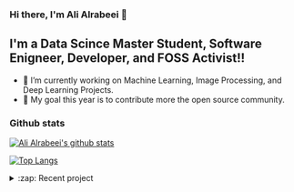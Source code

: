 ### Hi there, I'm Ali Alrabeei  👋


## I'm a Data Scince Master Student, Software Enigneer, Developer, and FOSS Activist!!

- 🔭 I’m currently working on Machine Learning, Image Processing, and Deep Learning Projects.
- 🌱 My goal this year is to contribute more the open source community.


### Github stats
[![Ali Alrabeei's github stats](https://github-readme-stats.vercel.app/api?username=ali-commits&theme=react&show_icons=true)](https://github.com/ali-commits)

[![Top Langs](https://github-readme-stats.vercel.app/api/top-langs/?username=ali-commits&theme=react&layout=compact&show_icons=true)](https://github.com/ali-commits)


<details>
  <summary>:zap: Recent project</summary>
    </br>
    [![Readme Card](https://github-readme-stats.vercel.app/api/pin/?username=ali-commits&repo=ML-FingersCounter)](https://github.com/ali-commits/ML-FingersCounter)
</details>

